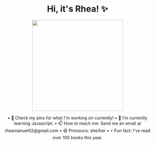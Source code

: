 
<h1 align="center">Hi, it's Rhea! ✨</h1>
<!--
**rhea-manuel/rhea-manuel** is a ✨ _special_ ✨ repository because its `README.md` (this file) appears on your GitHub profile.
<!--
Here are some ideas to get you started:
- 🔭 I’m currently working on ...
- 🌱 I’m currently learning ...
- 👯 I’m looking to collaborate on ...
- 🤔 I’m looking for help with ...
- 💬 Ask me about ...
- 📫 How to reach me: ...
- 😄 Pronouns: ...
- ⚡ Fun fact: ...
-->

<p align="center">
<img  src = "https://i.postimg.cc/FRswxBxC/Professional.png" height=300px></p>
<p align="center">
• 🔭 Check my pins for what I'm working on currently!</li>
• 🌱 I’m currently learning Javascript.</li>
• 📫 How to reach me: Send me an email at rheamanuel02@gmail.com</li>
• 😄 Pronouns: she/her</li>
• ⚡ Fun fact: I've read over 100 books this year.</li>
</p>


